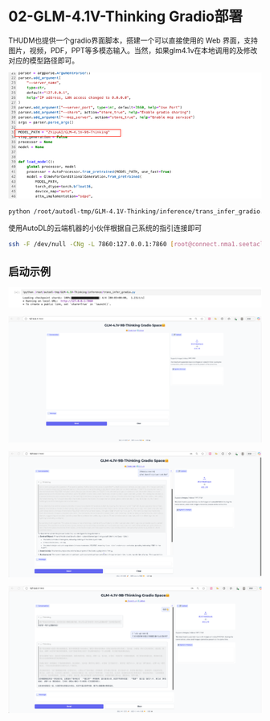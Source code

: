 # 02-GLM-4.1V-Thinking Gradio部署

THUDM也提供一个gradio界面脚本，搭建一个可以直接使用的 Web 界面，支持图片，视频，PDF，PPT等多模态输入。当然，如果glm4.1v在本地调用的及修改对应的模型路径即可。

![5b6cb0ad-cd47-451c-9f12-fda3e8300842.png](images/5b6cb0ad-cd47-451c-9f12-fda3e8300842.png)

```bash
python /root/autodl-tmp/GLM-4.1V-Thinking/inference/trans_infer_gradio.py
```

使用AutoDL的云端机器的小伙伴根据自己系统的指引连接即可

```bash
ssh -F /dev/null -CNg -L 7860:127.0.0.1:7860 [root@connect.nma1.seetacloud.com](mailto:root@connect.nma1.seetacloud.com) -p 36185
```

## 启动示例

![4cfaea13-f4c7-4a95-b6a3-1ab88794f204.png](images/4cfaea13-f4c7-4a95-b6a3-1ab88794f204.png)

![7146cb1a-1e79-41b8-8927-62b1ae054cff.png](images/7146cb1a-1e79-41b8-8927-62b1ae054cff.png)

![5d1abd7a-f6f1-480e-8613-6e7e4d65734b.png](images/5d1abd7a-f6f1-480e-8613-6e7e4d65734b.png)

![4d52e632-038f-487b-ae36-c59f2e3d0481.png](images/4d52e632-038f-487b-ae36-c59f2e3d0481.png)